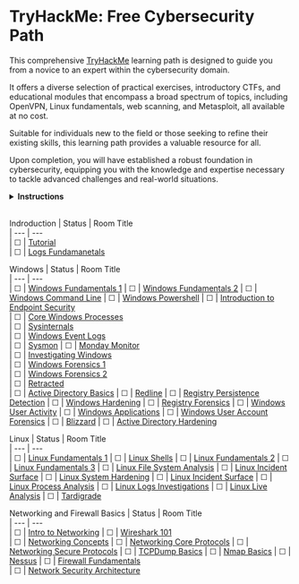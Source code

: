 # TryHackMe: Free Cybersecurity Path

This comprehensive [TryHackMe](https://tryhackme.com) learning path is designed to guide you from a novice to an expert within the cybersecurity domain. 

It offers a diverse selection of practical exercises, introductory CTFs, and educational modules that encompass a broad spectrum of topics, including OpenVPN, Linux fundamentals, web scanning, and Metasploit, all available at no cost.

Suitable for individuals new to the field or those seeking to refine their existing skills, this learning path provides a valuable resource for all.

Upon completion, you will have established a robust foundation in cybersecurity, equipping you with the knowledge and expertise necessary to tackle advanced challenges and real-world situations.

<details>
  <summary>
    <b>Instructions</b>
  </summary>

  You can find instructions on how to use this repository at [INSTRUCTIONS.md](/INSTRUCTIONS.md).
</details>

<br/>

<!-- ☐ -->
<!-- ☑ -->

Indroduction
| Status | Room Title    
| ---    | ---                                                                           
| ☐      | [Tutorial](https://tryhackme.com/room/tutorial)       
| ☐      | [Logs Fundamanetals](https://tryhackme.com/r/room/logsfundamentals)                  

Windows
| Status | Room Title    
| ---    | ---   
| ☐      | [Windows Fundamentals 1](https://tryhackme.com/r/room/windowsfundamentals1xbx)
| ☐      | [Windows Fundamentals 2](https://tryhackme.com/r/room/windowsfundamentals2x0x)
| ☐      | [Windows Command Line](https://tryhackme.com/r/room/windowscommandline)
| ☐      | [Windows Powershell](https://tryhackme.com/r/room/windowspowershell)
| ☐      | [Introduction to Endpoint Security](https://tryhackme.com/r/room/introtoendpointsecurity)                            
| ☐      | [Core Windows Processes](https://tryhackme.com/r/room/btwindowsinternals)  
| ☐      | [Sysinternals](https://tryhackme.com/r/room/btsysinternalssg)   
| ☐      | [Windows Event Logs](https://tryhackme.com/r/room/windowseventlogs)                                
| ☐      | [Sysmon](https://tryhackme.com/r/room/sysmon) 
| ☐      | [Monday Monitor](https://tryhackme.com/r/room/mondaymonitor)     
| ☐      | [Investigating Windows](https://tryhackme.com/r/room/investigatingwindows)                                
| ☐      | [Windows Forensics 1](https://tryhackme.com/r/room/windowsforensics1)                                
| ☐      | [Windows Forensics 2](https://tryhackme.com/r/room/windowsforensics2)  
| ☐      | [Retracted](https://tryhackme.com/r/room/retracted)   
| ☐      | [Active Directory Basics](https://tryhackme.com/r/room/winadbasics)
| ☐      | [Redline](https://tryhackme.com/r/room/btredlinejoxr3d) 
| ☐      | [Registry Persistence Detection](https://tryhackme.com/r/room/registrypersistencedetection) 
| ☐      | [Windows Hardening](https://tryhackme.com/r/room/microsoftwindowshardening)
| ☐      | [Registry Forensics](https://tryhackme.com/r/room/expregistryforensics)
| ☐      | [Windows User Activity](https://tryhackme.com/r/room/windowsuseractivity)
| ☐      | [Windows Applications](https://tryhackme.com/r/room/windowsapplications)
| ☐      | [Windows User Account Forensics](https://tryhackme.com/r/room/windowsuseraccountforensics)
| ☐      | [Blizzard](https://tryhackme.com/r/room/blizzard)
| ☐      | [Active Directory Hardening](https://tryhackme.com/r/room/activedirectoryhardening)        

Linux
| Status | Room Title    
| ---    | ---   
| ☐      | [Linux Fundamentals 1](https://tryhackme.com/r/room/linuxfundamentalspart1)
| ☐      | [Linux Shells](https://tryhackme.com/r/room/linuxshells)
| ☐      | [Linux Fundamentals 2](https://tryhackme.com/r/room/linuxfundamentalspart2)
| ☐      | [Linux Fundamentals 3](https://tryhackme.com/r/room/linuxfundamentalspart3)
| ☐      | [Linux File System Analysis](https://tryhackme.com/r/room/linuxfilesystemanalysis)
| ☐      | [Linux Incident Surface](https://tryhackme.com/r/room/linuxincidentsurface)
| ☐      | [Linux System Hardening](https://tryhackme.com/r/room/linuxsystemhardening)
| ☐      | [Linux Incident Surface](https://tryhackme.com/r/room/linuxincidentsurface)
| ☐      | [Linux Process Analysis](https://tryhackme.com/r/room/linuxprocessanalysis)
| ☐      | [Linux Logs Investigations](https://tryhackme.com/r/room/linuxlogsinvestigations)
| ☐      | [Linux Live Analysis](https://tryhackme.com/r/room/linuxliveanalysis)
| ☐      | [Tardigrade](https://tryhackme.com/r/room/tardigrade)  

Networking and Firewall Basics
| Status | Room Title    
| ---    | ---   
| ☐      | [Intro to Networking](https://tryhackme.com/r/room/introtonetworking)
| ☐      | [Wireshark 101](https://tryhackme.com/r/room/wireshark)          
| ☐      | [Networking Concepts](https://tryhackme.com/r/room/networkingconcepts) 
| ☐      | [Networking Core Protocols](https://tryhackme.com/r/room/networkingcoreprotocols) 
| ☐      | [Networking Secure Protocols](https://tryhackme.com/r/room/networkingsecureprotocols)
| ☐      | [TCPDump Basics](https://tryhackme.com/r/room/tcpdump)
| ☐      | [Nmap Basics](https://tryhackme.com/r/room/nmap)
| ☐      | [Nessus](https://tryhackme.com/r/room/rpnessusredux)
| ☐      | [Firewall Fundamentals](https://tryhackme.com/r/room/firewallfundamentals)  
| ☐      | [Network Security Architecture](https://tryhackme.com/r/room/introtosecurityarchitecture)

<!--
Basics of Malware
| Status | Room Title    
| ---    | ---  
| ☐      | [Intro to Malware](https://tryhackme.com/r/room/malmalintroductory)                                
| ☐      | [Strings Command](https://tryhackme.com/r/room/malstrings)  
| ☐      | [Basics of Reverse Engineering](https://tryhackme.com/r/room/basicmalwarere)
| ☐      | [x86 Assembly Crash Course](https://tryhackme.com/r/room/x86assemblycrashcourse)
| ☐      | [Windows Internals](https://tryhackme.com/r/room/windowsinternals)
| ☐      | [Basic Static Analysis](https://tryhackme.com/r/room/staticanalysis1)
| ☐      | [Basic Dynamic Analysis](https://tryhackme.com/r/room/basicdynamicanalysis)


Other Useful Tools
| Status | Room Title    
| ---    | ---  
| ☐      | [Splunk 101](https://tryhackme.com/r/room/splunk101)
| ☐      | [Splunk 101](https://tryhackme.com/r/room/splunk201)
| ☐      | [Investigating with Splunk](https://tryhackme.com/r/room/investigatingwithsplunk)   
| ☐      | [Auditing and Monitoring](https://tryhackme.com/r/room/auditingandmonitoringse)                        
| ☐      | [Volatility](https://tryhackme.com/r/room/volatility)
| ☐      | [Wazuh](https://tryhackme.com/r/room/wazuhct)
-->
